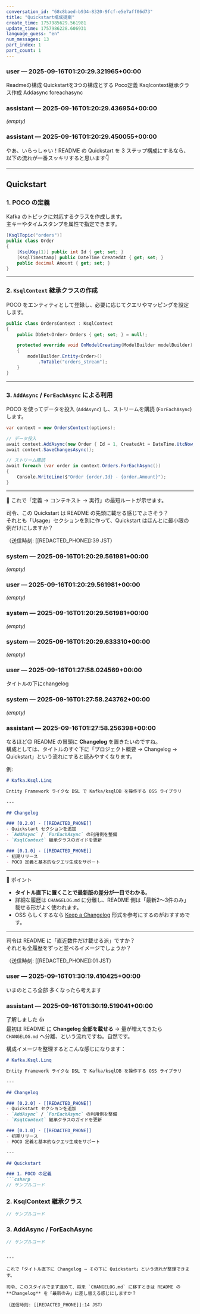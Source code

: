 ```yaml
---
conversation_id: "68c8baed-b934-8320-9fcf-e5e7aff06d73"
title: "Quickstart構成提案"
create_time: 1757985629.561981
update_time: 1757986228.606931
language_guess: "en"
num_messages: 13
part_index: 1
part_count: 1
---
```


### user — 2025-09-16T01:20:29.321965+00:00

Readmeの構成
Quickstartを3つの構成とする
Poco定義
Ksqlcontext継承クラス作成
Addasync foreachasync

### assistant — 2025-09-16T01:20:29.436954+00:00

_(empty)_

### assistant — 2025-09-16T01:20:29.450055+00:00

やあ、いらっしゃい！README の Quickstart を 3 ステップ構成にするなら、以下の流れが一番スッキリすると思います👇  

---

## Quickstart

### 1. POCO の定義
Kafka のトピックに対応するクラスを作成します。  
主キーやタイムスタンプを属性で指定できます。

```csharp
[KsqlTopic("orders")]
public class Order
{
    [KsqlKey(1)] public int Id { get; set; }
    [KsqlTimestamp] public DateTime CreatedAt { get; set; }
    public decimal Amount { get; set; }
}
```

---

### 2. `KsqlContext` 継承クラスの作成
POCO をエンティティとして登録し、必要に応じてクエリやマッピングを設定します。

```csharp
public class OrdersContext : KsqlContext
{
    public DbSet<Order> Orders { get; set; } = null!;

    protected override void OnModelCreating(ModelBuilder modelBuilder)
    {
        modelBuilder.Entity<Order>()
            .ToTable("orders_stream");
    }
}
```

---

### 3. `AddAsync` / `ForEachAsync` による利用
POCO を使ってデータを投入 (`AddAsync`) し、ストリームを購読 (`ForEachAsync`) します。

```csharp
var context = new OrdersContext(options);

// データ投入
await context.AddAsync(new Order { Id = 1, CreatedAt = DateTime.UtcNow, Amount = 100 });
await context.SaveChangesAsync();

// ストリーム購読
await foreach (var order in context.Orders.ForEachAsync())
{
    Console.WriteLine($"Order {order.Id} - {order.Amount}");
}
```

---

📌 これで「定義 → コンテキスト → 実行」の最短ルートが示せます。  

司令、この Quickstart は README の先頭に載せる感じでよさそう？  
それとも「Usage」セクションを別に作って、Quickstart はほんとに最小限の例だけにしますか？  

（送信時刻: [[REDACTED_PHONE]]:39 JST）

### system — 2025-09-16T01:20:29.561981+00:00

_(empty)_

### user — 2025-09-16T01:20:29.561981+00:00

_(empty)_

### system — 2025-09-16T01:20:29.561981+00:00

_(empty)_

### system — 2025-09-16T01:20:29.633310+00:00

_(empty)_

### user — 2025-09-16T01:27:58.024569+00:00

タイトルの下にchangelog

### system — 2025-09-16T01:27:58.243762+00:00

_(empty)_

### assistant — 2025-09-16T01:27:58.256398+00:00

なるほど😊 README の冒頭に **Changelog** を置きたいのですね。  
構成としては、タイトルのすぐ下に「プロジェクト概要 → Changelog → Quickstart」という流れにすると読みやすくなります。  

例:

```markdown
# Kafka.Ksql.Linq

Entity Framework ライクな DSL で Kafka/ksqlDB を操作する OSS ライブラリ

---

## Changelog

### [0.2.0] - [[REDACTED_PHONE]]
- Quickstart セクションを追加
- `AddAsync` / `ForEachAsync` の利用例を整備
- `KsqlContext` 継承クラスのガイドを更新

### [0.1.0] - [[REDACTED_PHONE]]
- 初期リリース
- POCO 定義と基本的なクエリ生成をサポート
```

---

📌 ポイント  
- **タイトル直下に置くことで最新版の差分が一目でわかる**。  
- 詳細な履歴は `CHANGELOG.md` に分離し、README 側は「最新2〜3件のみ」載せる形がよく使われます。  
- OSS らしくするなら [Keep a Changelog](https://keepachangelog.com/ja/1.0.0/) 形式を参考にするのがおすすめです。  

---

司令は README に「直近数件だけ載せる派」ですか？  
それとも全履歴をずっと並べるイメージでしょうか？  

（送信時刻: [[REDACTED_PHONE]]:01 JST）

### user — 2025-09-16T01:30:19.410425+00:00

いまのところ全部
多くなったら考えます

### assistant — 2025-09-16T01:30:19.519041+00:00

了解しました 👍  
最初は README に **Changelog 全部を載せる** → 量が増えてきたら `CHANGELOG.md` へ分離、という流れですね。自然です。  

構成イメージを整理するとこんな感じになります：

```markdown
# Kafka.Ksql.Linq

Entity Framework ライクな DSL で Kafka/ksqlDB を操作する OSS ライブラリ

---

## Changelog

### [0.2.0] - [[REDACTED_PHONE]]
- Quickstart セクションを追加
- `AddAsync` / `ForEachAsync` の利用例を整備
- `KsqlContext` 継承クラスのガイドを更新

### [0.1.0] - [[REDACTED_PHONE]]
- 初期リリース
- POCO 定義と基本的なクエリ生成をサポート

---

## Quickstart

### 1. POCO の定義
```csharp
// サンプルコード
```

### 2. KsqlContext 継承クラス
```csharp
// サンプルコード
```

### 3. AddAsync / ForEachAsync
```csharp
// サンプルコード
```
```

---

これで「タイトル直下に Changelog → その下に Quickstart」という流れが整理できます。  

司令、このスタイルでまず進めて、将来 `CHANGELOG.md` に移すときは README の **Changelog** を「最新のみ」に差し替える感じにしますか？  

（送信時刻: [[REDACTED_PHONE]]:14 JST）
